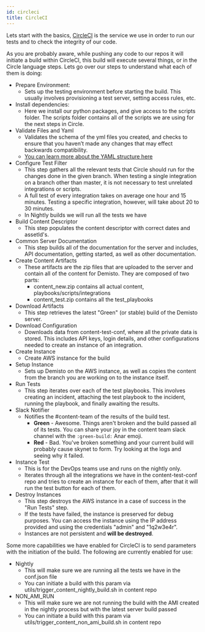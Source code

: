 ```yaml
---
id: circleci
title: CircleCI
---
```


Lets start with the basics, [CircleCI](https://circleci.com) is the service we use in order to run our tests and to check the integrity of our code.

As you are probably aware, while pushing any code to our repos it will initiate a build within CircleCI, this build will execute several things, or in the Circle language steps.
Lets go over our steps to understand what each of them is doing:
- Prepare Environment:
    - Sets up the testing environment before starting the build. This usually involves provisioning a test server, setting access rules, etc.
- Install dependencies:
    - Here we install our python packages, and give access to the scripts folder. The scripts folder contains all of the scripts we are using for the next steps in Circle.
- Validate Files and Yaml
    - Validates the schema of the yml files you created, and checks to ensure that you haven’t made any changes that may effect backwards compatibility.
    - [You can learn more about the YAML structure here](/docs/yaml-file-integration)
- Configure Test Filter
    - This step gathers all the relevant tests that Circle should run for the changes done in the given branch. When testing a single integration on a branch other than master, it is not necessary to test unrelated integrations or scripts.
    - A full test of every integration takes on average one hour and 15 minutes. Testing a specific integration, however, will take about 20 to 30 minutes.
    - In Nightly builds we will run all the tests we have
- Build Content Descriptor
    - This step populates the content descriptor with correct dates and assetId's.
- Common Server Documentation
    - This step builds all of the documentation for the server and includes, API documentation, getting started, as well as other documentation.
- Create Content Artifacts
    - These artifacts are the zip files that are uploaded to the server and contain all of the content for Demisto. They are composed of two parts:
        - content_new.zip contains all actual content, playbooks/scripts/integrations
        - content_test.zip contains all the test_playbooks
- Download Artifacts
    - This step retrieves the latest "Green" (or stable) build of the Demisto server.
- Download Configuration
    - Downloads data from content-test-conf, where all the private data is stored. This includes API keys, login details, and other configurations needed to create an instance of an integration.
- Create Instance
    - Create AWS instance for the build
- Setup Instance
    - Sets up Demisto on the AWS instance, as well as copies the content from the branch you are working on to the instance itself.
- Run Tests
    - This step iterates over each of the test playbooks. This involves creating an incident, attaching the test playbook to the incident, running the playbook, and finally awaiting the results.
- Slack Notifier
    - Notifies the #content-team of the results of the build test.
        - **Green** - Awesome. Things aren't broken and the build passed all of its tests. You can share your joy in the content team slack channel with the ```:green-build:``` Anar emoji.
        - **Red** - Bad. You've broken something and your current build will probably cause skynet to form. Try looking at the logs and seeing why it failed.
- Instance Test
    - This is for the DevOps teams use and runs on the nightly only.
    - Iterates through all the integrations we have in the content-test-conf repo and tries to create an instance for each of them, after that it will run the test button for each of them. 
- Destroy Instances
    - This step destroys the AWS instance in a case of success in the "Run Tests" step.
    - If the tests have failed, the instance is preserved for debug purposes. You can access the instance using the IP address provided and using the credentials "admin" and "1q2w3e4r".
    - Instances are not persistent and **will be destroyed**.


Some more capabilities we have enabled for CircleCI is to send parameters with the initiation of the build. The following are currently enabled for use:
- Nightly
    - This will make sure we are running all the tests we have in the conf.json file
    - You can initiate a build with this param via utils/trigger_content_nightly_build.sh in content repo
- NON_AMI_RUN
    - This will make sure we are not running the build with the AMI created in the nightly process but with the latest server build passed
    - You can initiate a build with this param via utils/trigger_content_non_ami_build.sh in content repo
